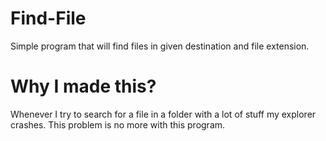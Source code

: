 # Find-File
Simple program that will find files in given destination and file extension.

# Why I made this?
Whenever I try to search for a file in a folder with a lot of stuff my explorer crashes. This problem is no more with this program.
